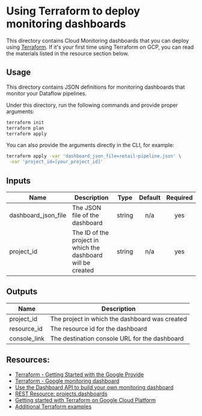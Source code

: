 # Using Terraform to deploy monitoring dashboards

This directory contains Cloud Monitoring dashboards that you can deploy using [Terraform](https://www.terraform.io/). If it's your first time using Terraform on GCP, you can read the materials listed in the resource section below.

## Usage
This directory contains JSON definitions for monitoring dashboards that monitor your Dataflow pipelines.

Under this directory, run the following commands and provide proper arguments:

```bash
terraform init
terraform plan
terraform apply
```

You can also provide the arguments directly in the CLI, for example:

```bash
terraform apply -var 'dashboard_json_file=retail-pipeline.json' \
 -var 'project_id=[your_project_id]'
```

## Inputs

| Name | Description | Type | Default | Required |
|------|-------------|:----:|:-----:|:-----:|
| dashboard\_json\_file | The JSON file of the dashboard | string | n/a | yes |
| project\_id | The ID of the project in which the dashboard will be created | string | n/a | yes |

## Outputs

| Name | Description |
|------|-------------|
| project\_id | The project in which the dashboard was created |
| resource\_id | The resource id for the dashboard |
| console\_link | The destination console URL for the dashboard |

## Resources:
* [Terraform - Getting Started with the Google Provide](https://www.terraform.io/docs/providers/google/guides/getting_started.html)
* [Terraform - Google monitoring dashboard](https://www.terraform.io/docs/providers/google/r/monitoring_dashboard.html)
* [Use the Dashboard API to build your own monitoring dashboard](https://cloud.google.com/blog/products/management-tools/cloud-monitoring-dashboards-using-an-api)
* [REST Resource: projects.dashboards](https://cloud.google.com/monitoring/api/ref_v3/rest/v1/projects.dashboards)
* [Getting started with Terraform on Google Cloud Platform](https://cloud.google.com/community/tutorials/getting-started-on-gcp-with-terraform)
* [Additional Terraform examples](https://github.com/GoogleCloudPlatform/cloud-foundation-toolkit/blob/master/docs/terraform.md)